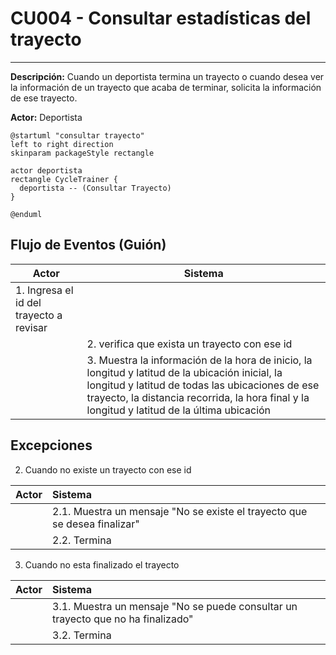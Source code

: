 # CU004 - Consultar estadísticas del trayecto
---

**Descripción:**  Cuando un deportista termina un trayecto o cuando desea ver la información de un trayecto que acaba de terminar, solicita la información de ese trayecto.

**Actor:** Deportista

```plantuml
@startuml "consultar trayecto"
left to right direction
skinparam packageStyle rectangle

actor deportista
rectangle CycleTrainer {
  deportista -- (Consultar Trayecto)
}

@enduml
```

## Flujo de Eventos (Guión)


| Actor  | Sistema |
|--------|---------|
| 1. Ingresa el id del trayecto a revisar ||
| | 2. verifica que exista un trayecto con ese id |
| | 3. Muestra la información de la hora de inicio, la longitud y latitud de la ubicación inicial, la longitud y latitud de todas las ubicaciones de ese trayecto, la distancia recorrida, la hora final y la longitud y latitud de la última ubicación |

## Excepciones

2. Cuando no existe un trayecto con ese id

| Actor  | Sistema |
|:-------|:---------|
| | 2.1. Muestra un mensaje "No se existe el trayecto que se desea finalizar" |
| | 2.2. Termina | 

3. Cuando no esta finalizado el trayecto

| Actor  | Sistema |
|:-------|:---------|
| | 3.1. Muestra un mensaje "No se puede consultar un trayecto que no ha finalizado" |
| | 3.2. Termina | 